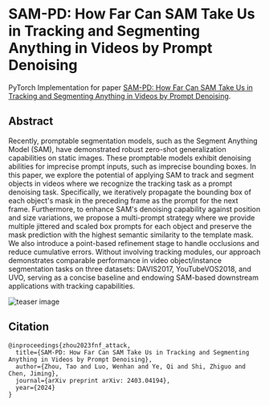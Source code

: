 # SAM-PD: How Far Can SAM Take Us in Tracking and Segmenting Anything in Videos by Prompt Denoising

PyTorch Implementation for paper [SAM-PD: How Far Can SAM Take Us in Tracking and Segmenting Anything in Videos by Prompt Denoising](([https://xx](https://arxiv.org/pdf/2403.04194.pdf))).

## Abstract
Recently, promptable segmentation models, such as the Segment Anything Model (SAM), have demonstrated robust zero-shot generalization capabilities on static images. These promptable models exhibit denoising abilities for imprecise prompt inputs, such as imprecise bounding boxes. In this paper, we explore the potential of applying SAM to track and segment objects in videos where we recognize the tracking task as a prompt denoising task. Specifically, we iteratively propagate the bounding box of each object's mask in the preceding frame as the prompt for the next frame. Furthermore, to enhance SAM's denoising capability against position and size variations, we propose a multi-prompt strategy where we provide multiple jittered and scaled box prompts for each object and preserve the mask prediction with the highest semantic similarity to the template mask. We also introduce a point-based refinement stage to handle occlusions and reduce cumulative errors. Without involving tracking modules, our approach demonstrates comparable performance in video object/instance segmentation tasks on three datasets: DAVIS2017, YouTubeVOS2018, and UVO, serving as a concise baseline and endowing SAM-based downstream applications with tracking capabilities.

![teaser image](asserts/SAM_PD.jpg)

## Citation
```
@inproceedings{zhou2023fnf_attack,
  title={SAM-PD: How Far Can SAM Take Us in Tracking and Segmenting Anything in Videos by Prompt Denoising},
  author={Zhou, Tao and Luo, Wenhan and Ye, Qi and Shi, Zhiguo and Chen, Jiming},
  journal={arXiv preprint arXiv: 2403.04194},
  year={2024}
}
```
